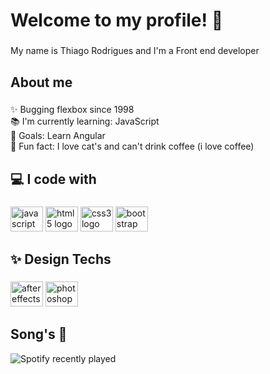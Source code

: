<h1 align="left">Welcome to my profile! 👋</h1>

###

<p align="left">My name is Thiago Rodrigues and I'm a Front end developer</p>

###

<h2 align="left">About me</h2>

###

<p align="left">✨ Bugging flexbox since 1998<br>📚 I'm currently learning: JavaScript<br>🎯 Goals: Learn Angular<br>🎲 Fun fact: I love cat's and can't drink coffee (i love coffee)</p>

###

<h2 align="left">💻 I code with</h2>

###

<div align="left">
  <img src="https://cdn.jsdelivr.net/gh/devicons/devicon/icons/javascript/javascript-original.svg" height="40" width="52" alt="javascript logo"  />
  <img src="https://cdn.jsdelivr.net/gh/devicons/devicon/icons/html5/html5-original.svg" height="40" width="52" alt="html5 logo"  />
  <img src="https://cdn.jsdelivr.net/gh/devicons/devicon/icons/css3/css3-original.svg" height="40" width="52" alt="css3 logo"  />
  <img src="https://cdn.jsdelivr.net/gh/devicons/devicon/icons/bootstrap/bootstrap-original.svg" height="40" width="52" alt="bootstrap logo"  />
</div>

###

<h2 align="left">✨ Design Techs</h2>

###

<div align="left">
  <img src="https://cdn.jsdelivr.net/gh/devicons/devicon/icons/aftereffects/aftereffects-original.svg" height="40" width="52" alt="aftereffects logo"  />
  <img src="https://cdn.jsdelivr.net/gh/devicons/devicon/icons/photoshop/photoshop-plain.svg" height="40" width="52" alt="photoshop logo"  />
</div>

###

<h2 align="left">Song's 🎵</h2>

<div align="center">
  <a href="https://open.spotify.com/user/thiagosilvabr">
    <img src="https://spotify-recently-played-readme.vercel.app/api?user=thiagosilvabr" alt="Spotify recently played" align="left"  />
  </a>
</div>

###
